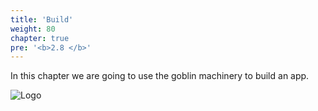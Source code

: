```yaml
---
title: 'Build'
weight: 80
chapter: true
pre: '<b>2.8 </b>'
---
```


In this chapter we are going to use the goblin machinery to build an app.

![Logo](/img/goblin-blupi-build.png?width=600px)
